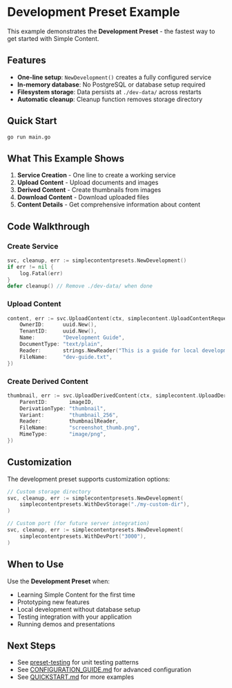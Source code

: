 # Development Preset Example

This example demonstrates the **Development Preset** - the fastest way to get started with Simple Content.

## Features

- **One-line setup**: `NewDevelopment()` creates a fully configured service
- **In-memory database**: No PostgreSQL or database setup required
- **Filesystem storage**: Data persists at `./dev-data/` across restarts
- **Automatic cleanup**: Cleanup function removes storage directory

## Quick Start

```bash
go run main.go
```

## What This Example Shows

1. **Service Creation** - One line to create a working service
2. **Upload Content** - Upload documents and images
3. **Derived Content** - Create thumbnails from images
4. **Download Content** - Download uploaded files
5. **Content Details** - Get comprehensive information about content

## Code Walkthrough

### Create Service

```go
svc, cleanup, err := simplecontentpresets.NewDevelopment()
if err != nil {
    log.Fatal(err)
}
defer cleanup() // Remove ./dev-data/ when done
```

### Upload Content

```go
content, err := svc.UploadContent(ctx, simplecontent.UploadContentRequest{
    OwnerID:      uuid.New(),
    TenantID:     uuid.New(),
    Name:         "Development Guide",
    DocumentType: "text/plain",
    Reader:       strings.NewReader("This is a guide for local development."),
    FileName:     "dev-guide.txt",
})
```

### Create Derived Content

```go
thumbnail, err := svc.UploadDerivedContent(ctx, simplecontent.UploadDerivedContentRequest{
    ParentID:       imageID,
    DerivationType: "thumbnail",
    Variant:        "thumbnail_256",
    Reader:         thumbnailReader,
    FileName:       "screenshot_thumb.png",
    MimeType:       "image/png",
})
```

## Customization

The development preset supports customization options:

```go
// Custom storage directory
svc, cleanup, err := simplecontentpresets.NewDevelopment(
    simplecontentpresets.WithDevStorage("./my-custom-dir"),
)

// Custom port (for future server integration)
svc, cleanup, err := simplecontentpresets.NewDevelopment(
    simplecontentpresets.WithDevPort("3000"),
)
```

## When to Use

Use the **Development Preset** when:

- Learning Simple Content for the first time
- Prototyping new features
- Local development without database setup
- Testing integration with your application
- Running demos and presentations

## Next Steps

- See [preset-testing](../preset-testing/) for unit testing patterns
- See [CONFIGURATION_GUIDE.md](../../CONFIGURATION_GUIDE.md) for advanced configuration
- See [QUICKSTART.md](../../QUICKSTART.md) for more examples
